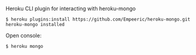 Heroku CLI plugin for interacting with heroku-mongo

    $ heroku plugins:install https://github.com/Empeeric/heroku-mongo.git
    heroku-mongo installed


Open console:

    $ heroku mongo
